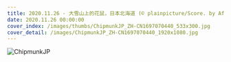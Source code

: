 ```yaml
---
title: 2020.11.26 - 大雪山上的花鼠，日本北海道 (© plainpicture/Score. by Aflo/Takao Onozato/Aflo)
date: 2020.11.26 00:00:00
cover_index: /images/thumbs/ChipmunkJP_ZH-CN1697070440_533x300.jpg
cover_detail: /images/ChipmunkJP_ZH-CN1697070440_1920x1080.jpg
---
```


![ChipmunkJP](/images/ChipmunkJP_ZH-CN1697070440_1920x1080.jpg)
